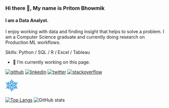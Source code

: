 ### Hi there 👋, My name is Pritom Bhowmik
#### I am a Data Analyst.
I enjoy working with data and finding insight that helps to solve a problem. I am a Computer Science graduate and currently doing research on Production ML workflows.

Skills: Python / SQL / R / Excel / Tableau

- 🔭 I’m currently working on this page. 


[<img src='https://cdn.jsdelivr.net/npm/simple-icons@3.0.1/icons/github.svg' alt='github' height='40'>](https://github.com/pritom02bh)  [<img src='https://cdn.jsdelivr.net/npm/simple-icons@3.0.1/icons/linkedin.svg' alt='linkedin' height='40'>](https://www.linkedin.com/in/https://www.linkedin.com/in/pritom-bhowmik-870280194//)  [<img src='https://cdn.jsdelivr.net/npm/simple-icons@3.0.1/icons/twitter.svg' alt='twitter' height='40'>](https://twitter.com/https://twitter.com/PritomBhowmik15)  [<img src='https://cdn.jsdelivr.net/npm/simple-icons@3.0.1/icons/stackoverflow.svg' alt='stackoverflow' height='40'>](https://stackoverflow.com/users/https://stackoverflow.com/users/13620188/pritom-bhowmik)  

<a href='https://archiveprogram.github.com/'><img src='https://raw.githubusercontent.com/acervenky/animated-github-badges/master/assets/acbadge.gif' width='40' height='40'></a> 

[![Top Langs](https://github-readme-stats.vercel.app/api/top-langs/?username=pritom02bh)](https://github.com/anuraghazra/github-readme-stats)
![GitHub stats](https://github-readme-stats.vercel.app/api?username=pritom02bh&show_icons=true)  

